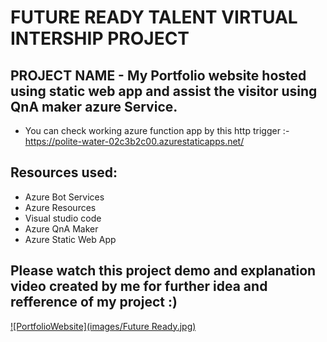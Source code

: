 # FUTURE READY TALENT VIRTUAL INTERSHIP PROJECT

## PROJECT NAME - My Portfolio website hosted using static web app and assist the visitor using QnA maker azure Service.

 - You can check working azure function app by this http trigger :- https://polite-water-02c3b2c00.azurestaticapps.net/

## Resources used:
   - Azure Bot Services
   - Azure Resources
   - Visual studio code
   - Azure QnA Maker
   - Azure Static Web App


## Please watch this project demo and explanation video created by me for further idea and refference of my project :)

[![PortfolioWebsite](images/Future Ready.jpg)](https://www.youtube.com/watch?v=ZdXbUXeEeZ8&t=9s)
